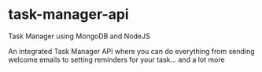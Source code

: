 # task-manager-api
Task Manager using MongoDB and NodeJS

An integrated Task Manager API where you can do everything from sending welcome emails to setting reminders for your task... and a lot more
